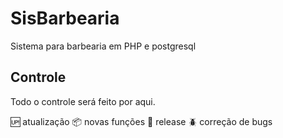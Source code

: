 # SisBarbearia
Sistema para barbearia em PHP e postgresql

## Controle

Todo o controle será feito por aqui.

:up: atualização
:package: novas funções
:checkered_flag: release
:beetle: correção de bugs